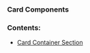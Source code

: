 ### Card Components

### Contents:

- [Card Container Section](https://github.com/davidloop/drupal-configurations/tree/main/Site%20Studio/Components/Card%20Components/Card%20Container%20Section)
